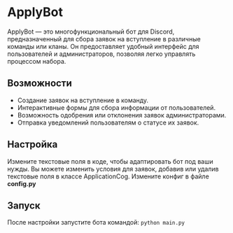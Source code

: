 # ApplyBot

ApplyBot — это многофункциональный бот для Discord, предназначенный для сбора заявок на вступление в различные команды или кланы. Он предоставляет удобный интерфейс для пользователей и администраторов, позволяя легко управлять процессом набора.

## Возможности

- Создание заявок на вступление в команду.
- Интерактивные формы для сбора информации от пользователей.
- Возможность одобрения или отклонения заявок администраторами.
- Отправка уведомлений пользователям о статусе их заявок.

## Настройка

  Измените текстовые поля в коде, чтобы адаптировать бот под ваши нужды.
  Вы можете изменить условия для заявок, добавив или удалив текстовые поля в классе ApplicationCog.
  Измените конфиг в файле **config.py**
## Запуск

После настройки запустите бота командой:
      ```
      python main.py
      ```
